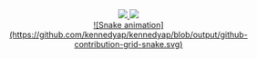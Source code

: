 <div align="center">
  <a href="https://github.com/FernandoLuiz-web">
  <img height="150em" src="https://github-readme-stats.vercel.app/api?username=kennedyap&show_icons=true&theme=dracula&include_all_commits=true&count_private=true"/>
  <img height="150em" src="https://github-readme-stats.vercel.app/api/top-langs/?username=kennedyap&layout=compact&langs_count=7&theme=dracula"/>
</div>
  
<div align="center">
  ![Snake animation](https://github.com/kennedyap/kennedyap/blob/output/github-contribution-grid-snake.svg)
</div>
